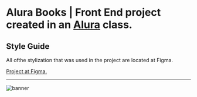 ﻿# Alura Books | Front End project created in an [Alura](https://www.alura.com.br/) class.


## Style Guide

All ofthe stylization that was used in the project are located at Figma.

[Project at Figma.](https://www.figma.com/file/sSMbIqKaGBd66Y8roxTk2p/AluraBooks)

<hr>

![banner](https://user-images.githubusercontent.com/84547699/204942453-a8ae5109-2f5c-47e3-b482-11df77439b63.png)
